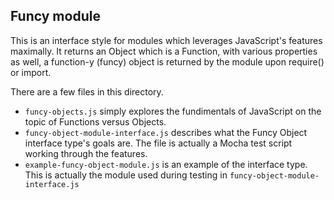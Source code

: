 ## Funcy module

This is an interface style for modules which leverages JavaScript's features maximally. It returns an Object which is a Function, with various properties as well, a function-y (funcy) object is returned by the module upon require() or import.

There are a few files in this directory.
- `funcy-objects.js` simply explores the fundimentals of JavaScript on the topic of Functions versus Objects.
- `funcy-object-module-interface.js` describes what the Funcy Object interface type's goals are. The file is actually a Mocha test script working through the features.
- `example-funcy-object-module.js` is an example of the interface type. This is actually the module used during testing in `funcy-object-module-interface.js`

